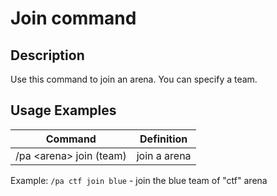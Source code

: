 # Join command

## Description

Use this command to join an arena. You can specify a team.


##  Usage Examples

Command |  Definition
------------- | -------------
/pa \<arena\> join (team) | join a arena

Example: `/pa ctf join blue` - join the blue team of "ctf" arena